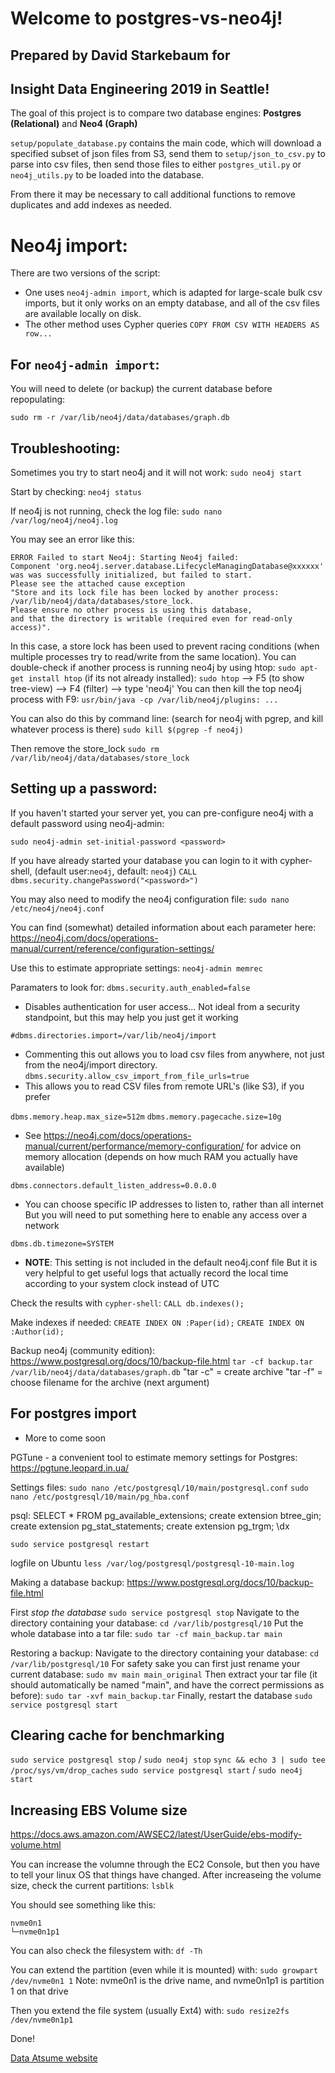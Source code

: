 # Welcome to postgres-vs-neo4j!

## Prepared by David Starkebaum for
## Insight Data Engineering 2019 in Seattle!

The goal of this project is to compare two database engines:
**Postgres (Relational)** and **Neo4 (Graph)**


`setup/populate_database.py` contains the main code,
which will download a specified subset of json files from S3,
send them to `setup/json_to_csv.py` to parse into csv files,
then send those files to either `postgres_util.py`
or `neo4j_utils.py` to be loaded into the database.

From there it may be necessary to call additional functions
to remove duplicates and add indexes as needed.


# Neo4j import:
There are two versions of the script:
- One uses `neo4j-admin import`, which is adapted for large-scale bulk csv imports,
but it only works on an empty database, and all of the csv files are available
locally on disk.
- The other method uses Cypher queries `COPY FROM CSV WITH HEADERS AS row...`
## For `neo4j-admin import`:
You will need to delete (or backup) the current database before repopulating:

`sudo rm -r /var/lib/neo4j/data/databases/graph.db`


## Troubleshooting:
Sometimes you try to start neo4j and it will not work:
`sudo neo4j start`

Start by checking:
`neo4j status`

If neo4j is not running, check the log file:
`sudo nano /var/log/neo4j/neo4j.log`

You may see an error like this:
```
ERROR Failed to start Neo4j: Starting Neo4j failed:
Component 'org.neo4j.server.database.LifecycleManagingDatabase@xxxxxx'
was was successfully initialized, but failed to start.
Please see the attached cause exception
"Store and its lock file has been locked by another process:
/var/lib/neo4j/data/databases/store_lock.
Please ensure no other process is using this database,
and that the directory is writable (required even for read-only access)".
```
In this case, a store lock has been used to prevent racing conditions
(when multiple processes try to read/write from the same location).
You can double-check if another process is running neo4j by using htop:
`sudo apt-get install htop` (if its not already installed):
`sudo htop` --> F5 (to show tree-view) --> F4 (filter) --> type 'neo4j'
You can then kill the top neo4j process with F9:
`usr/bin/java -cp /var/lib/neo4j/plugins: ...`

You can also do this by command line:
(search for neo4j with pgrep, and kill whatever process is there)
`sudo kill $(pgrep -f neo4j)`

Then remove the store_lock
`sudo rm /var/lib/neo4j/data/databases/store_lock`

## Setting up a password:
If you haven't started your server yet, you can pre-configure neo4j
with a default password using neo4j-admin:

`sudo neo4j-admin set-initial-password <password>`

If you have already started your database you can login to it
with cypher-shell, (default user:`neo4j`, default: `neo4j`)
`CALL dbms.security.changePassword("<password>")`



You may also need to modify the neo4j configuration file:
`sudo nano /etc/neo4j/neo4j.conf`

You can find (somewhat) detailed information about each parameter here:
https://neo4j.com/docs/operations-manual/current/reference/configuration-settings/

Use this to estimate appropriate settings:
`neo4j-admin memrec`

Paramaters to look for:
`dbms.security.auth_enabled=false`
- Disables authentication for user access...
Not ideal from a security standpoint, but this may help you just get it working

`#dbms.directories.import=/var/lib/neo4j/import`
- Commenting this out allows you to load csv files from anywhere,
not just from the neo4j/import directory.
`dbms.security.allow_csv_import_from_file_urls=true`
- This allows you to read CSV files from remote URL's (like S3), if you prefer

`dbms.memory.heap.max_size=512m`
`dbms.memory.pagecache.size=10g`
- See https://neo4j.com/docs/operations-manual/current/performance/memory-configuration/
for advice on memory allocation (depends on how much RAM you actually have available)

`dbms.connectors.default_listen_address=0.0.0.0`
- You can choose specific IP addresses to listen to, rather than all internet
But you will need to put something here to enable any access over a network

`dbms.db.timezone=SYSTEM`
- **NOTE**: This setting is not included in the default neo4j.conf file
But it is very helpful to get useful logs that actually record the local time
according to your system clock instead of UTC


Check the results with `cypher-shell`:
`CALL db.indexes();`

Make indexes if needed:
`CREATE INDEX ON :Paper(id);`
`CREATE INDEX ON :Author(id);`

Backup neo4j (community edition):
https://www.postgresql.org/docs/10/backup-file.html
`tar -cf backup.tar /var/lib/neo4j/data/databases/graph.db`
"tar -c" = create archive
"tar -f" = choose filename for the archive (next argument)





## For postgres import
- More to come soon

PGTune - a convenient tool to estimate memory settings for Postgres:
https://pgtune.leopard.in.ua/

Settings files:
`sudo nano /etc/postgresql/10/main/postgresql.conf`
`sudo nano /etc/postgresql/10/main/pg_hba.conf`


psql:
SELECT * FROM pg_available_extensions;
create extension btree_gin;
create extension pg_stat_statements;
create extension pg_trgm;
\dx



`sudo service postgresql restart`

logfile on Ubuntu
`less /var/log/postgresql/postgresql-10-main.log`

Making a database backup:
https://www.postgresql.org/docs/10/backup-file.html

First *stop the database*
`sudo service postgresql stop`
Navigate to the directory containing your database:
`cd /var/lib/postgresql/10`
Put the whole database into a tar file:
`sudo tar -cf main_backup.tar main`

Restoring a backup:
Navigate to the directory containing your database:
`cd /var/lib/postgresql/10`
For safety sake you can first just rename your current database:
`sudo mv main main_original`
Then extract your tar file (it should automatically be named "main", and have the correct permissions as before):
`sudo tar -xvf main_backup.tar`
Finally, restart the database
`sudo service postgresql start`

## Clearing cache for benchmarking

`sudo service postgresql stop` / `sudo neo4j stop`
`sync && echo 3 | sudo tee /proc/sys/vm/drop_caches`
`sudo service postgresql start` / `sudo neo4j start`


## Increasing EBS Volume size
https://docs.aws.amazon.com/AWSEC2/latest/UserGuide/ebs-modify-volume.html

You can increase the volumne through the EC2 Console,
but then you have to tell your linux OS that things have changed.
After increaseing the volume size, check the current partitions:
`lsblk`

You should see something like this:
```
nvme0n1
└─nvme0n1p1
```

You can also check the filesystem with:
`df -Th`

You can extend the partition (even while it is mounted) with:
`sudo growpart /dev/nvme0n1 1`
Note: nvme0n1 is the drive name, and nvme0n1p1 is partition 1 on that drive

Then you extend the file system (usually Ext4) with:
`sudo resize2fs /dev/nvme0n1p1`

Done!

[Data Atsume website](http://www.data-atsu.me)

